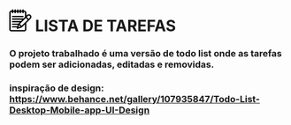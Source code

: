 # <img width="40px" height="40px" src="./assets/img/bloco-de-anotacoes.png"/> LISTA DE TAREFAS 

### O projeto trabalhado é uma versão de todo list onde as tarefas podem ser adicionadas, editadas e removidas.

### inspiração de design: https://www.behance.net/gallery/107935847/Todo-List-Desktop-Mobile-app-UI-Design
